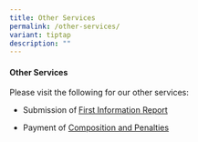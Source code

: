 ```yaml
---
title: Other Services
permalink: /other-services/
variant: tiptap
description: ""
---
```

<h4>Other Services</h4>
<p>Please visit the following for our other services:</p>
<ul data-tight="true" class="tight">
<li>
<p>Submission of<strong> </strong><a href="https://form.gov.sg/5fd6e9961e9fb00011952390" rel="noopener noreferrer nofollow" target="_blank">First Information Report</a>
</p>
</li>
<li>
<p>Payment of <a href="https://eservices.mlaw.gov.sg/ecoll/" rel="noopener noreferrer nofollow" target="_blank">Composition and Penalties</a>
</p>
</li>
</ul>
<p></p>